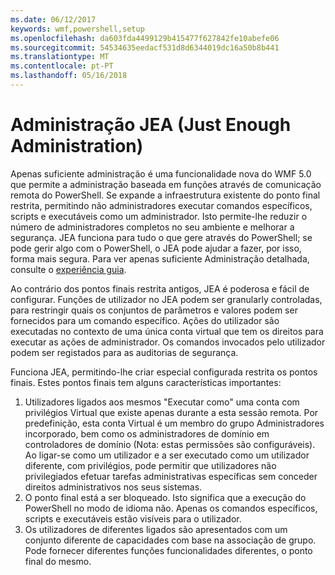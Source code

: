 ```yaml
---
ms.date: 06/12/2017
keywords: wmf,powershell,setup
ms.openlocfilehash: da603fda4499129b415477f627842fe10abefe06
ms.sourcegitcommit: 54534635eedacf531d8d6344019dc16a50b8b441
ms.translationtype: MT
ms.contentlocale: pt-PT
ms.lasthandoff: 05/16/2018
---
```

# <a name="just-enough-administration-jea"></a>Administração JEA (Just Enough Administration)
Apenas suficiente administração é uma funcionalidade nova do WMF 5.0 que permite a administração baseada em funções através de comunicação remota do PowerShell.  Se expande a infraestrutura existente do ponto final restrita, permitindo não administradores executar comandos específicos, scripts e executáveis como um administrador.  Isto permite-lhe reduzir o número de administradores completos no seu ambiente e melhorar a segurança.  JEA funciona para tudo o que gere através do PowerShell; se pode gerir algo com o PowerShell, o JEA pode ajudar a fazer, por isso, forma mais segura.  Para ver apenas suficiente Administração detalhada, consulte o [experiência guia](http://aka.ms/JEA).

Ao contrário dos pontos finais restrita antigos, JEA é poderosa e fácil de configurar.  Funções de utilizador no JEA podem ser granularly controladas, para restringir quais os conjuntos de parâmetros e valores podem ser fornecidos para um comando específico. Ações do utilizador são executadas no contexto de uma única conta virtual que tem os direitos para executar as ações de administrador.  Os comandos invocados pelo utilizador podem ser registados para as auditorias de segurança.

Funciona JEA, permitindo-lhe criar especial configurada restrita os pontos finais.  Estes pontos finais tem alguns características importantes:

1. Utilizadores ligados aos mesmos "Executar como" uma conta com privilégios Virtual que existe apenas durante a esta sessão remota.  Por predefinição, esta conta Virtual é um membro do grupo Administradores incorporado, bem como os administradores de domínio em controladores de domínio (Nota: estas permissões são configuráveis). Ao ligar-se como um utilizador e a ser executado como um utilizador diferente, com privilégios, pode permitir que utilizadores não privilegiados efetuar tarefas administrativas específicas sem conceder direitos administrativos nos seus sistemas.
2. O ponto final está a ser bloqueado.  Isto significa que a execução do PowerShell no modo de idioma não.  Apenas os comandos específicos, scripts e executáveis estão visíveis para o utilizador.
3. Os utilizadores de diferentes ligados são apresentados com um conjunto diferente de capacidades com base na associação de grupo.  Pode fornecer diferentes funções funcionalidades diferentes, o ponto final do mesmo.
